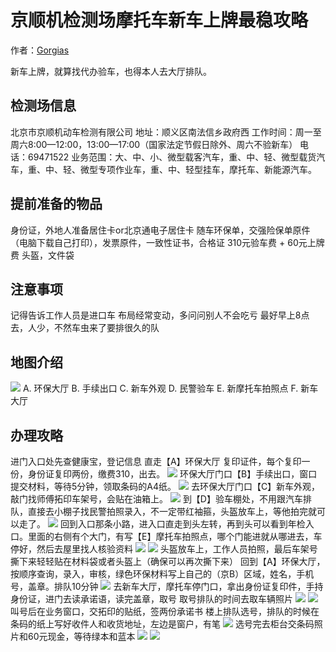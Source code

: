 # 京顺机检测场摩托车新车上牌最稳攻略

作者：[Gorgias](https://gorgias.me)

新车上牌，就算找代办验车，也得本人去大厅排队。

## 检测场信息

北京市京顺机动车检测有限公司
地址：顺义区南法信乡政府西
工作时间：周一至周六8:00—12:00，13:00—17:00（国家法定节假日除外、周六不验新车）
电话：69471522
业务范围：大、中、小、微型载客汽车，重、中、轻、微型载货汽车，重、中、轻、微型专项作业车，重、中、轻型挂车，摩托车、新能源汽车。

## 提前准备的物品

身份证，外地人准备居住卡or北京通电子居住卡
随车环保单，交强险保单原件（电脑下载自己打印），发票原件，一致性证书，合格证
310元验车费 + 60元上牌费
头盔，文件袋

## 注意事项

记得告诉工作人员是进口车
布局经常变动，多问问别人不会吃亏
最好早上8点去，人少，不然车虫来了要排很久的队

## 地图介绍
![](https://img.imgdb.cn/item/606569958322e6675c920625.jpg)
A. 环保大厅
B. 手续出口
C. 新车外观
D. 民警验车
E. 新摩托车拍照点
F. 新车大厅

## 办理攻略
进门入口处先查健康宝，登记信息
直走【A】环保大厅 复印证件，每个复印一份，身份证复印两份，缴费310，出去。
![](https://img.imgdb.cn/item/606569af8322e6675c922275.jpg)
环保大厅门口【B】手续出口，窗口提交材料，等待5分钟，领取条码的A4纸。
![](https://img.imgdb.cn/item/606569f28322e6675c926e10.jpg)
去环保大厅门口【C】新车外观，敲门找师傅拓印车架号，会贴在油箱上。
![](https://img.imgdb.cn/item/60656a018322e6675c928160.jpg)
到【D】验车棚处，不用跟汽车排队，直接去小棚子找民警拍照录入，不一定带红袖箍，头盔放车上，等他拍完就可以走了。
![](https://img.imgdb.cn/item/60656e138322e6675c977209.jpg)
回到入口那条小路，进入口直走到头左转，再到头可以看到年检入口。里面的右侧有个大门，有写【E】摩托车拍照点，哪个门能进就从哪进去，车停好，然后去屋里找人核验资料
![](https://img.imgdb.cn/item/60656a828322e6675c930f4d.jpg)
![](https://img.imgdb.cn/item/60656a608322e6675c92e65f.jpg)
头盔放车上，工作人员拍照，最后车架号撕下来轻轻贴在材料袋或者头盔上（确保可以再次撕下来）
回到【A】环保大厅，按顺序查询，录入，审核，绿色环保材料写上自己的（京B）区域，姓名，手机号，盖章。排队10分钟
![](https://img.imgdb.cn/item/60656cac8322e6675c95bf61.jpg)
去新车大厅，摩托车停门口，拿出身份证复印件，手持身份证，进门去读承诺语，读完盖章，取号
取号排队的时间去取车辆照片
![](https://img.imgdb.cn/item/60656cf88322e6675c962b46.jpg)
![](https://img.imgdb.cn/item/60656cff8322e6675c96332f.jpg)
叫号后在业务窗口，交拓印的贴纸，签两份承诺书
楼上排队选号，排队的时候在条码的纸上写好收件人和收货地址，左边是窗户，有笔
![](https://img.imgdb.cn/item/60656d1d8322e6675c9655ec.jpg)
选号完去柜台交条码照片和60元现金，等待绿本和蓝本
![](https://img.imgdb.cn/item/60656ec88322e6675c983473.jpg)
![](https://img.imgdb.cn/item/60656d248322e6675c966234.jpg)

